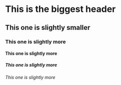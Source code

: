 # This is the biggest header
## This one is slightly smaller
### This one is slightly more
#### This one is slightly more
##### This one is slightly more
###### This one is slightly more
